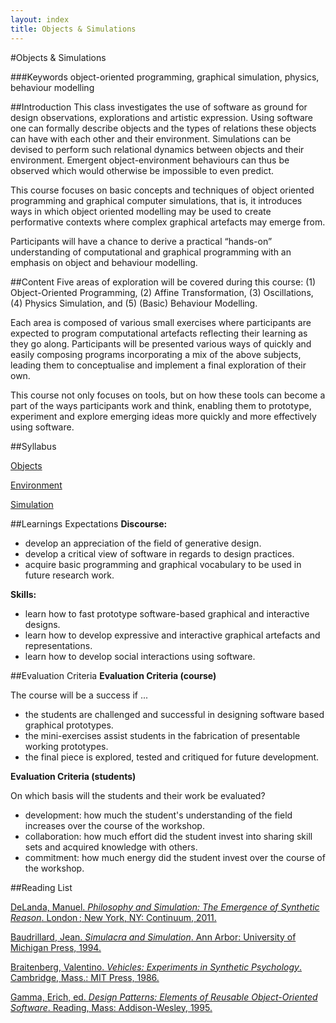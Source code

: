 ```yaml
---
layout: index
title: Objects & Simulations
---
```


#Objects & Simulations

<canvas id="draw_canvas"></canvas>

###Keywords
object-oriented programming, graphical simulation, physics, behaviour modelling

##Introduction
This class investigates the use of software as ground for design observations, explorations and artistic expression. Using software one can formally describe objects and the types of relations these objects can have with each other and their environment. Simulations can be devised to perform such relational dynamics between objects and their environment. Emergent object-environment behaviours can thus be observed which would otherwise be impossible to even predict.

This course focuses on basic concepts and techniques of object oriented programming and graphical computer simulations, that is, it introduces ways in which object oriented modelling may be used to create performative contexts where complex graphical artefacts may emerge from.

Participants will have a chance to derive a practical “hands-on” understanding of computational and graphical programming with an emphasis on object and behaviour modelling.

##Content
Five areas of exploration will be covered during this course:  (1) Object-Oriented Programming, (2) Affine Transformation, (3) Oscillations, (4) Physics Simulation, and (5) (Basic) Behaviour Modelling. 

Each area is composed of various small exercises where participants are expected to program computational artefacts reflecting their learning as they go along. Participants will be presented various ways of quickly and easily composing programs incorporating a mix of the above subjects, leading them to conceptualise and implement a final exploration of their own.

This course not only focuses on tools, but on how these tools can become a part of the ways participants work and think, enabling them to prototype, experiment and explore emerging ideas more quickly and more effectively using software. 

##Syllabus

[Objects](objects.html)

[Environment](/)

[Simulation](/)

##Learnings Expectations
__Discourse:__

- develop an appreciation of the field of generative design.  
- develop a critical view of software in regards to design practices.  
- acquire basic programming and graphical vocabulary to be used in future research work.  

__Skills:__

- learn how to fast prototype software-based graphical and interactive designs.
- learn how to develop expressive and interactive graphical artefacts and representations.
- learn how to develop social interactions using software.

##Evaluation Criteria
__Evaluation Criteria (course)__

The course will be a success if ...

- the students are challenged and successful in designing software based graphical prototypes.  
- the mini-exercises assist students in the fabrication of presentable working prototypes.  
- the final piece is explored, tested and critiqued for future development.  

__Evaluation Criteria (students)__

On which basis will the students and their work be evaluated?

- development: how much the student's understanding of the field increases over the course of the workshop.  
- collaboration: how much effort did the student invest into sharing skill sets and acquired knowledge with others.  
- commitment: how much energy did the student invest over the course of the workshop.  


##Reading List

[DeLanda, Manuel. _Philosophy and Simulation: The Emergence of Synthetic Reason_. London ; New York, NY: Continuum, 2011.](http://www.amazon.com/Philosophy-Simulation-Emergence-Synthetic-Reason/dp/1441170286/ref=sr_1_1?s=books&ie=UTF8&qid=1425221232&sr=1-1&keywords=Philosophy+and+Simulation%3A) 

[Baudrillard, Jean. _Simulacra and Simulation_. Ann Arbor: University of Michigan Press, 1994.](http://www.amazon.com/Simulacra-Simulation-Body-Theory-Materialism/dp/0472065211/ref=sr_1_1?s=books&ie=UTF8&qid=1425221338&sr=1-1&keywords=Simulacra+and+Simulation)

[Braitenberg, Valentino. _Vehicles: Experiments in Synthetic Psychology_. Cambridge, Mass.: MIT Press, 1986.](http://www.amazon.com/Vehicles-Experiments-Psychology-Valentino-Braitenberg/dp/0262521121/ref=sr_1_1?s=books&ie=UTF8&qid=1425221365&sr=1-1&keywords=Vehicles%3A+Experiments+in+Synthetic+Psychology)

[Gamma, Erich, ed. _Design Patterns: Elements of Reusable Object-Oriented Software_. Reading, Mass: Addison-Wesley, 1995.](http://www.amazon.com/Design-Patterns-Elements-Reusable-Object-Oriented/dp/0201633612/ref=sr_1_1?s=books&ie=UTF8&qid=1425221395&sr=1-1&keywords=Design+Patterns%3A+Elements+of+Reusable+Object-Oriented+Software)


<!-- Notes -->

<!-- Jacob von Uexkull -->

<!-- http://www.gliffy.com/uses/uml-software/ -->
